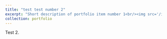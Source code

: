 ```yaml
---
title: "test test number 2"
excerpt: "Short description of portfolio item number 1<br/><img src='/images/500x300.png'>"
collection: portfolio
---
```


Test 2.
